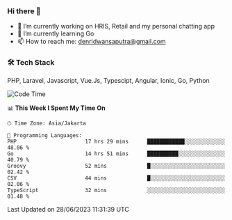 ### Hi there 👋

- 🔭 I’m currently working on HRIS, Retail and my personal chatting app
- 🌱 I’m currently learning Go
- 📫 How to reach me: denridwansaputra@gmail.com


### 🛠 Tech Stack
PHP, Laravel, Javascript, Vue.Js, Typescipt, Angular, Ionic, Go, Python


<!--START_SECTION:waka-->
![Code Time](http://img.shields.io/badge/Code%20Time-3%2C392%20hrs%2039%20mins-blue)

📊 **This Week I Spent My Time On** 

```text
🕑︎ Time Zone: Asia/Jakarta

💬 Programming Languages: 
PHP                      17 hrs 29 mins      ████████████░░░░░░░░░░░░░   48.06 % 
Go                       14 hrs 51 mins      ██████████░░░░░░░░░░░░░░░   40.79 % 
Groovy                   52 mins             █░░░░░░░░░░░░░░░░░░░░░░░░   02.42 % 
CSV                      44 mins             █░░░░░░░░░░░░░░░░░░░░░░░░   02.06 % 
TypeScript               32 mins             ░░░░░░░░░░░░░░░░░░░░░░░░░   01.48 % 
```


 Last Updated on 28/06/2023 11:31:39 UTC
<!--END_SECTION:waka-->
